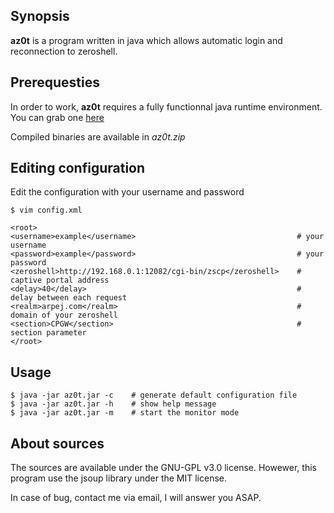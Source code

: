 ## Synopsis

**az0t** is a program written in java which allows automatic login and reconnection to zeroshell.

## Prerequesties

In order to work, **az0t** requires a fully functionnal java runtime environment.
You can grab one [here](https://www.java.com/)

Compiled binaries are available in *az0t.zip*

## Editing configuration

Edit the configuration with your username and password

```shell
$ vim config.xml

<root>
<username>example</username>                                    # your username
<password>example</password>                                    # your password
<zeroshell>http://192.168.0.1:12082/cgi-bin/zscp</zeroshell>    # captive portal address
<delay>40</delay>                                               # delay between each request
<realm>arpej.com</realm>                                        # domain of your zeroshell
<section>CPGW</section>                                         # section parameter
</root>
```

## Usage


```shell
$ java -jar az0t.jar -c    # generate default configuration file
$ java -jar az0t.jar -h    # show help message
$ java -jar az0t.jar -m    # start the monitor mode

```


## About sources

The sources are available under the GNU-GPL v3.0 license. 
Howewer, this program use the jsoup library under the MIT license.

In case of bug, contact me via email, I will answer you ASAP.
